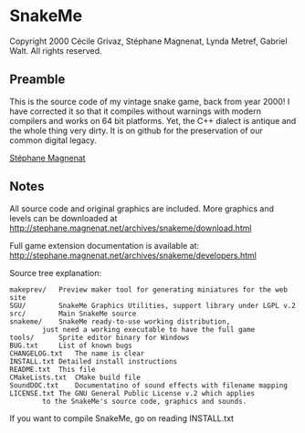 SnakeMe
=======

Copyright 2000 Cécile Grivaz, Stéphane Magnenat, Lynda Metref, Gabriel Walt.
All rights reserved.

Preamble
--------

This is the source code of my vintage snake game, back from year 2000!
I have corrected it so that it compiles without warnings with modern compilers and works on 64 bit platforms.
Yet, the C++ dialect is antique and the whole thing very dirty.
It is on github for the preservation of our common digital legacy.

[Stéphane Magnenat](http://stephane.magnenat.net)

Notes
-----

All source code and original graphics are included.
More graphics and levels can be downloaded at
http://stephane.magnenat.net/archives/snakeme/download.html

Full game extension documentation is available at:
http://stephane.magnenat.net/archives/snakeme/developers.html

Source tree explanation:

```
makeprev/	Preview maker tool for generating miniatures for the web site
SGU/		SnakeMe Graphics Utilities, support library under LGPL v.2
src/		Main SnakeMe source
snakeme/	SnakeMe ready-to-use working distribution, 
		just need a working executable to have the full game
tools/		Sprite editor binary for Windows
BUG.txt		List of known bugs
CHANGELOG.txt	The name is clear
INSTALL.txt	Detailed install instructions
README.txt	This file
CMakeLists.txt	CMake build file
SoundDOC.txt	Documentatino of sound effects with filename mapping
LICENSE.txt	The GNU General Public License v.2 which applies
		to the SnakeMe's source code, graphics and sounds.
```

If you want to compile SnakeMe, go on reading INSTALL.txt
